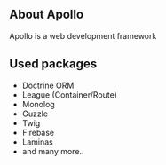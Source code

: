 ## About Apollo

Apollo is a web development framework

## Used packages

- Doctrine ORM
- League (Container/Route)
- Monolog
- Guzzle
- Twig
- Firebase
- Laminas
- and many more..